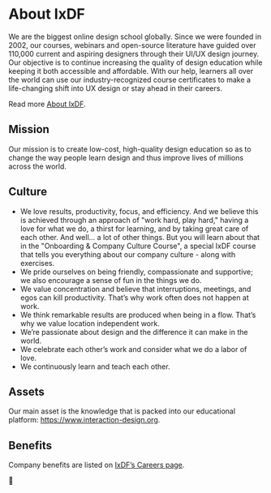 # About IxDF

We are the biggest online design school globally. Since we were founded in 2002, our courses, webinars and open-source literature have guided over 110,000 current and aspiring designers through their UI/UX design journey. Our objective is to continue increasing the quality of design education while keeping it both accessible and affordable. With our help, learners all over the world can use our industry-recognized course certificates to make a life-changing shift into UX design or stay ahead in their careers.

Read more [About IxDF](https://www.interaction-design.org/about).

## Mission

Our mission is to create low-cost, high-quality design education so as to change the way people learn design and thus improve lives of millions across the world.

## Culture

-   We love results, productivity, focus, and efficiency. And we believe this is achieved through an approach of "work hard, play hard," having a love for what we do, a thirst for learning, and by taking great care of each other. And well... a lot of other things. But you will learn about that in the "Onboarding & Company Culture Course", a special IxDF course that tells you everything about our company culture - along with exercises.
-   We pride ourselves on being friendly, compassionate and supportive; we also encourage a sense of fun in the things we do.
-   We value concentration and believe that interruptions, meetings, and egos can kill productivity. That’s why work often does not happen at work.
-   We think remarkable results are produced when being in a flow. That’s why we value location independent work.
-   We’re passionate about design and the difference it can make in the world.
-   We celebrate each other’s work and consider what we do a labor of love.
-   We continuously learn and teach each other.

## Assets

Our main asset is the knowledge that is packed into our educational platform: https://www.interaction-design.org.

## Benefits

Company benefits are listed on [IxDF’s Careers page](https://www.interaction-design.org/about/careers#benefits).

🦄
